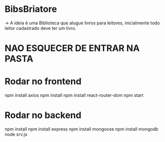 # BibsBriatore

-> A ideia é uma Biblioteca que alugue livros para leitores, inicialmente todo leitor cadastrado deve ter um livro.  

# NAO ESQUECER DE ENTRAR NA PASTA #
 
# Rodar no frontend
 npm install axios 
 npm install 
 npm install react-router-dom
 npm start 

# Rodar no backend

npm install
npm install express
npm install mongoose
npm install mongodb
node srv.js 

